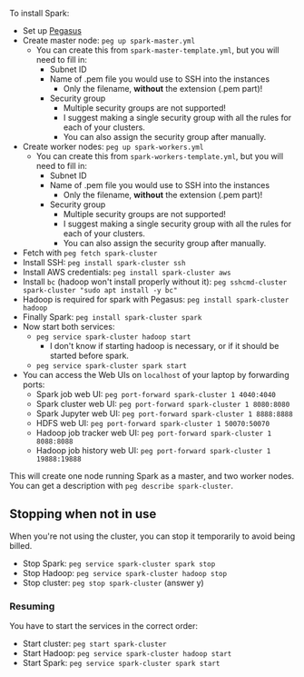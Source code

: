 To install Spark:

* Set up [Pegasus](https://github.com/InsightDataScience/pegasus)
* Create master node: `peg up spark-master.yml`
	* You can create this from `spark-master-template.yml`, but you will need to fill in:
		* Subnet ID
		* Name of .pem file you would use to SSH into the instances
			* Only the filename, **without** the extension (.pem part)!
		* Security group
			* Multiple security groups are not supported!
			* I suggest making a single security group with all the rules for each of your clusters.
			* You can also assign the security group after manually.
* Create worker nodes: `peg up spark-workers.yml`
	* You can create this from `spark-workers-template.yml`, but you will need to fill in:
		* Subnet ID
		* Name of .pem file you would use to SSH into the instances
			* Only the filename, **without** the extension (.pem part)!
		* Security group
			* Multiple security groups are not supported!
			* I suggest making a single security group with all the rules for each of your clusters.
			* You can also assign the security group after manually.
* Fetch with `peg fetch spark-cluster`
* Install SSH: `peg install spark-cluster ssh`
* Install AWS credentials: `peg install spark-cluster aws`
* Install `bc` (hadoop won't install properly without it): `peg sshcmd-cluster spark-cluster "sudo apt install -y bc"`
* Hadoop is required for spark with Pegasus: `peg install spark-cluster hadoop`
* Finally Spark: `peg install spark-cluster spark`
* Now start both services:
	* `peg service spark-cluster hadoop start`
		* I don't know if starting hadoop is necessary, or if it should be started before spark.
	* `peg service spark-cluster spark start`
* You can access the Web UIs on `localhost` of your laptop by forwarding ports: 
	* Spark job web UI: `peg port-forward spark-cluster 1 4040:4040`
	* Spark cluster web UI: `peg port-forward spark-cluster 1 8080:8080`
	* Spark Jupyter web UI: `peg port-forward spark-cluster 1 8888:8888`
	* HDFS web UI: `peg port-forward spark-cluster 1 50070:50070`
	* Hadoop job tracker web UI: `peg port-forward spark-cluster 1 8088:8088`
	* Hadoop job history web UI: `peg port-forward spark-cluster 1 19888:19888`

This will create one node running Spark as a master, and two worker nodes. You can get a description with `peg describe spark-cluster`.

## Stopping when not in use
When you're not using the cluster, you can stop it temporarily to avoid being billed.

* Stop Spark: `peg service spark-cluster spark stop`
* Stop Hadoop: `peg service spark-cluster hadoop stop`
* Stop cluster: `peg stop spark-cluster` (answer y)

### Resuming
You have to start the services in the correct order:

* Start cluster: `peg start spark-cluster`
* Start Hadoop: `peg service spark-cluster hadoop start`
* Start Spark: `peg service spark-cluster spark start`
